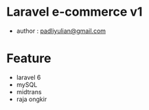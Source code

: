 # Laravel e-commerce v1
- author : padliyulian@gmail.com

# Feature
- laravel 6
- mySQL
- midtrans
- raja ongkir